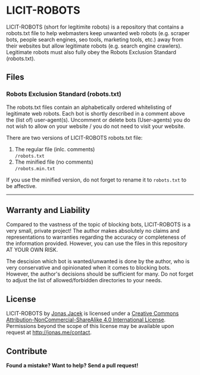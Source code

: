 # LICIT-ROBOTS

LICIT-ROBOTS (short for legitimite robots) is a repository that contains a robots.txt file to help webmasters keep unwanted web robots (e.g. scraper bots, people search engines, seo tools, marketing tools, etc.) away from their websites but allow legitimate robots (e.g. search engine crawlers). Legitimate  robots must also fully obey the Robots Exclusion Standard (robots.txt).

## Files

### Robots Exclusion Standard (robots.txt)

The robots.txt files contain an alphabetically ordered whitelisting of legitimate web robots. Each bot is shortly described in a comment above the (list of) user-agent(s). Uncomment or delete bots (User-agents) you do not wish to allow on your website / you do not need to visit your website.

There are two versions of LICIT-ROBOTS robots.txt file:

1. The regular file (inlc. comments)  
   `/robots.txt`
2. The minified file (no comments)  
   `/robots.min.txt`

If you use the minified version, do not forget to rename it to `robots.txt` to be affective.

***

## Warranty and Liability
Compared to the vastness of the topic of blocking bots, LICIT-ROBOTS is a very small, private project! The author makes absolutely no claims and representations to warranties regarding the accuracy or completeness of the information provided. However, you can use the files in this repository AT YOUR OWN RISK.

The descision which bot is wanted/unwanted is done by the author, who is very conservative and opinionated when it comes to blocking bots. However, the author's decisions should be sufficient for many. Do not forget to adjust the list of allowed/forbidden directories to your needs.

## License

<span xmlns:dct="http://purl.org/dc/terms/" href="http://purl.org/dc/dcmitype/Text" property="dct:title" rel="dct:type">LICIT-ROBOTS</span> by <a xmlns:cc="http://creativecommons.org/ns#" href="https://github.com/jonasjacek/licit-robots" property="cc:attributionName" rel="cc:attributionURL">Jonas Jacek</a> is licensed under a <a rel="license" href="http://creativecommons.org/licenses/by-nc-sa/4.0/">Creative Commons Attribution-NonCommercial-ShareAlike 4.0 International License</a>. Permissions beyond the scope of this license may be available upon request at <a xmlns:cc="http://creativecommons.org/ns#" href="http://jonas.me/contact" rel="cc:morePermissions">http://jonas.me/contact</a>.

## Contribute

**Found a mistake? Want to help? Send a pull request!**
